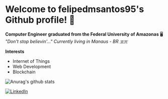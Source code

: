 # Welcome to felipedmsantos95's Github profile! 📁



<p align="center">
  
  <b>Computer Engineer graduated from the Federal University of Amazonas</b>  🖥️ 
  <i>"Don't stop believin'..."</i>
  <i>Currently living in Manaus - BR 🇧🇷</i>
</p>


**Interests**

- Internet of Things
- Web Development
- Blockchain

![Anurag's github stats](https://github-readme-stats.vercel.app/api?username=felipedmsantos95&hide=["contribs","prs","issues"])


<a href="https://www.linkedin.com/in/felipe-santos-14a781143/" target="_blank"><img src="https://img.shields.io/badge/LinkedIn-%230077B5.svg?&style=flat-square&logo=linkedin&logoColor=white" alt="LinkedIn"></a>
